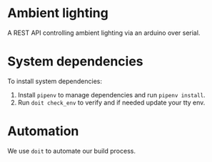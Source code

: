 # Ambient lighting
A REST API controlling ambient lighting via an arduino over serial.

# System dependencies
To install system dependencies:
1. Install `pipenv` to manage dependencies and run `pipenv install`.
1. Run `doit check_env` to verify and if needed update your tty env.

# Automation
We use `doit` to automate our build process.